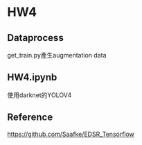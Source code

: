 HW4
=

Dataprocess
---
get_train.py產生augmentation data

HW4.ipynb
---
  使用darknet的YOLOV4
  
Reference
---
https://github.com/Saafke/EDSR_Tensorflow
